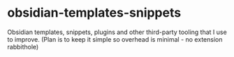 # obsidian-templates-snippets
Obsidian templates, snippets, plugins and other third-party tooling that I use to improve. (Plan is to keep it simple so overhead is minimal - no extension rabbithole)
